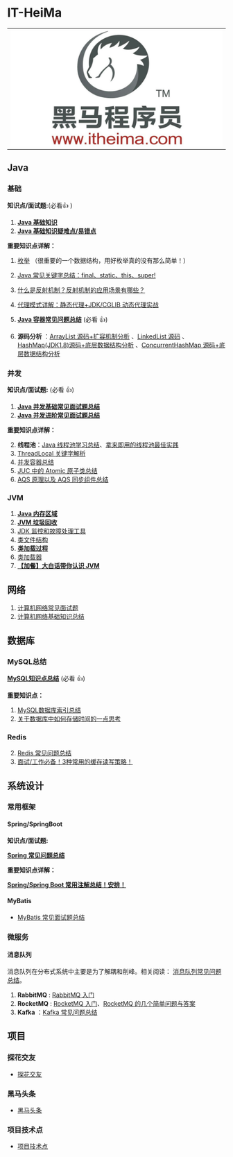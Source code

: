 # IT-HeiMa



<table>
  <tbody>
    <tr>
       <td align="center" valign="middle">
        <a href="http://www.itheima.com/special/brandzly/index.html?jingjiahmpz-pz-pc-biaoti/">
         <img src="./media/sponsor/黑马程序员.jpg" style="margin: 0 auto;width:850px" /></a>
      </td>       
    </tr>
  </tbody>
</table>


## Java

### 基础

**知识点/面试题:**(必看:+1: )

1. **[Java 基础知识](docs/java/basis/Java基础知识.md)**
2. **[Java 基础知识疑难点/易错点](docs/java/basis/Java基础知识疑难点.md)**

**重要知识点详解：**

1. [枚举](docs/java/basis/用好Java中的枚举真的没有那么简单.md) （很重要的一个数据结构，用好枚举真的没有那么简单！）
2. [Java 常见关键字总结：final、static、this、super!](docs/java/basis/Java常见关键字总结.md)
3. [什么是反射机制？反射机制的应用场景有哪些？](docs/java/basis/反射机制.md)
4. [代理模式详解：静态代理+JDK/CGLIB 动态代理实战](docs/java/basis/代理模式详解.md)

1. **[Java 容器常见问题总结](docs/java/collection/Java集合框架常见面试题.md)** (必看 :+1:)
2. **源码分析** ：[ArrayList 源码+扩容机制分析](docs/java/collection/ArrayList源码+扩容机制分析.md) 、[LinkedList 源码](docs/java/collection/LinkedList源码分析.md) 、[HashMap(JDK1.8)源码+底层数据结构分析](<docs/java/collection/HashMap(JDK1.8)源码+底层数据结构分析.md>) 、[ConcurrentHashMap 源码+底层数据结构分析](docs/java/collection/ConcurrentHashMap源码+底层数据结构分析.md)

### 并发

**知识点/面试题:** (必看 :+1:)

1. **[Java 并发基础常见面试题总结](docs/java/multi-thread/2020最新Java并发基础常见面试题总结.md)**
2. **[Java 并发进阶常见面试题总结](docs/java/multi-thread/2020最新Java并发进阶常见面试题总结.md)**

**重要知识点详解：**

2. **线程池**：[Java 线程池学习总结](./docs/java/multi-thread/java线程池学习总结.md)、[拿来即用的线程池最佳实践](./docs/java/multi-thread/拿来即用的线程池最佳实践.md)
4. [ ThreadLocal 关键字解析](docs/java/multi-thread/万字详解ThreadLocal关键字.md)
5. [并发容器总结](docs/java/multi-thread/并发容器总结.md)
6. [JUC 中的 Atomic 原子类总结](docs/java/multi-thread/Atomic原子类总结.md)
7. [AQS 原理以及 AQS 同步组件总结](docs/java/multi-thread/AQS原理以及AQS同步组件总结.md)

### JVM 

1. **[Java 内存区域](docs/java/jvm/Java内存区域.md)**
2. **[JVM 垃圾回收](docs/java/jvm/JVM垃圾回收.md)**
3. [JDK 监控和故障处理工具](docs/java/jvm/JDK监控和故障处理工具总结.md)
4. [类文件结构](docs/java/jvm/类文件结构.md)
5. **[类加载过程](docs/java/jvm/类加载过程.md)**
6. [类加载器](docs/java/jvm/类加载器.md)
9. **[【加餐】大白话带你认识 JVM](docs/java/jvm/[加餐]大白话带你认识JVM.md)**



## 网络

1. [计算机网络常见面试题](docs/network/计算机网络.md)
2. [计算机网络基础知识总结](docs/network/计算机网络知识总结.md)



## 数据库

### MySQL总结

**[MySQL知识点总结](docs/database/Mysql/MySQL.md)** (必看 :+1:)

**重要知识点：**

1. [MySQL数据库索引总结](docs/database/Mysql/MySQL数据库索引.md)
4. [关于数据库中如何存储时间的一点思考](docs/database/Mysql/关于数据库存储时间的一点思考.md)

### Redis

2. [Redis 常见问题总结](docs/database/Redis/redis-all.md)
3. [面试/工作必备！3种常用的缓存读写策略！](docs/database/Redis/3种常用的缓存读写策略.md)

## 系统设计

### 常用框架

#### Spring/SpringBoot 

**知识点/面试题:** 

**[Spring 常见问题总结](docs/system-design/framework/spring/Spring常见问题总结.md)**

**重要知识点详解：**

**[Spring/Spring Boot 常用注解总结！安排！](./docs/spring/SpringBoot+Spring常用注解总结.md)** 

#### MyBatis

- [MyBatis 常见面试题总结](docs/mybatis/mybatis-interview.md)



### 微服务

#### 消息队列

消息队列在分布式系统中主要是为了解耦和削峰。相关阅读： [消息队列常见问题总结](docs/mq/message-queue.md)。

1. **RabbitMQ** : [RabbitMQ 入门](docs/mq/RabbitMQ入门看这一篇就够了.md)
2. **RocketMQ** : [RocketMQ 入门](docs/mq/RocketMQ.md)、[RocketMQ 的几个简单问题与答案](docs/mq/RocketMQ-Questions.md)
3. **Kafka** ：[Kafka 常见问题总结](docs/mq/Kafka常见面试题总结.md)





## 项目 

### 探花交友

- [探花交友](docs/project/tanhua/探花交友.md)



### 黑马头条

- [黑马头条](docs/project/toutiao/黑马头条.md)



### 项目技术点

- [项目技术点](docs/project/jishu/技术.md)



